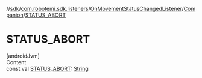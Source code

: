 //[sdk](../../../../index.md)/[com.robotemi.sdk.listeners](../../index.md)/[OnMovementStatusChangedListener](../index.md)/[Companion](index.md)/[STATUS_ABORT](-s-t-a-t-u-s_-a-b-o-r-t.md)



# STATUS_ABORT  
[androidJvm]  
Content  
const val [STATUS_ABORT](-s-t-a-t-u-s_-a-b-o-r-t.md): [String](https://kotlinlang.org/api/latest/jvm/stdlib/kotlin/-string/index.html)  



